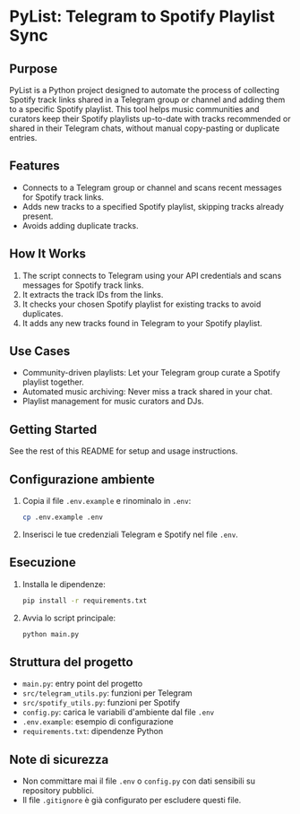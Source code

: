 # PyList: Telegram to Spotify Playlist Sync

## Purpose

PyList is a Python project designed to automate the process of collecting Spotify track links shared in a Telegram group or channel and adding them to a specific Spotify playlist. This tool helps music communities and curators keep their Spotify playlists up-to-date with tracks recommended or shared in their Telegram chats, without manual copy-pasting or duplicate entries.

## Features
- Connects to a Telegram group or channel and scans recent messages for Spotify track links.
- Adds new tracks to a specified Spotify playlist, skipping tracks already present.
- Avoids adding duplicate tracks.

## How It Works
1. The script connects to Telegram using your API credentials and scans messages for Spotify track links.
2. It extracts the track IDs from the links.
3. It checks your chosen Spotify playlist for existing tracks to avoid duplicates.
4. It adds any new tracks found in Telegram to your Spotify playlist.

## Use Cases
- Community-driven playlists: Let your Telegram group curate a Spotify playlist together.
- Automated music archiving: Never miss a track shared in your chat.
- Playlist management for music curators and DJs.

## Getting Started
See the rest of this README for setup and usage instructions.

## Configurazione ambiente
1. Copia il file `.env.example` e rinominalo in `.env`:
   ```bash
   cp .env.example .env
   ```
2. Inserisci le tue credenziali Telegram e Spotify nel file `.env`.

## Esecuzione
1. Installa le dipendenze:
   ```bash
   pip install -r requirements.txt
   ```
2. Avvia lo script principale:
   ```bash
   python main.py
   ```

## Struttura del progetto
- `main.py`: entry point del progetto
- `src/telegram_utils.py`: funzioni per Telegram
- `src/spotify_utils.py`: funzioni per Spotify
- `config.py`: carica le variabili d'ambiente dal file `.env`
- `.env.example`: esempio di configurazione
- `requirements.txt`: dipendenze Python

## Note di sicurezza
- Non committare mai il file `.env` o `config.py` con dati sensibili su repository pubblici.
- Il file `.gitignore` è già configurato per escludere questi file.

